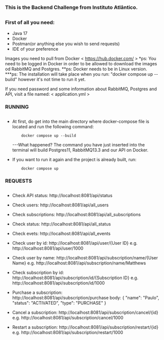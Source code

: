 ### This is the Backend Challenge from Instituto Atlântico.
##
### First of all you need:
  - Java 17
  - Docker
  - Postman(or anything else you wish to send requests)
  - IDE of your preference

Images you need to pull from Docker <  https://hub.docker.com/  >
    *ps: You need to be logged in Docker in order to be allowed to download the images od RabbitMQ and Postgres.
    **ps: Docker needs to be in Linux version.
    ***ps: The installation will take place when you run: "docker compose up --build" however it's not time to run it yet.

If you need password and some information about RabbitMQ, Postgres and API, visit a file named:
  <  application.yml  >

### RUNNING
##
  - At first, do get into the main directory where docker-compose file is located and run the following command:
            
            docker compose up --build

       ---What happened? The command you have just inserted into the terminal will build Postgres11, RabbitMQ13.3 and our API on Docker.

  - If you want to run it again and the project is already built, run:

            docker compose up

### REQUESTS
##
  - Check API status: http://localhost:8081/api/status

  - Check users: http://localhost:8081/api/all_users

  - Check subscriptions: http://localhost:8081/api/all_subscriptions

  - Check status: http://localhost:8081/api/all_status

  - Check evets: http://localhost:8081/api/all_events

  - Check user by id: http://localhost:8081/api/user/{User ID} 
    e.g. http://localhost:8081/api/user/1000

  - Check user by name: http://localhost:8081/api/subscription/name/{User Name} 
    e.g. http://localhost:8081/api/subscription/name/Matthews

  - Check subscription by id: http://localhost:8081/api/subscription/id/{Subscription ID} 
    e.g. http://localhost:8081/api/subscription/id/1000

  - Purchase a subscription: http://localhost:8081/api/subscription/purchase
            body: {
                      "name": "Paulo",
                      "status": "ACTIVATED",
                      "type": "PURCHASE"
                  }
  - Cancel a subscription: http://localhost:8081/api/subscription/cancel/{id} 
    e.g. http://localhost:8081/api/subscription/cancel/1000

  - Restart a subscription: http://localhost:8081/api/subscription/restart/{id} 
    e.g. http://localhost:8081/api/subscription/restart/1000
